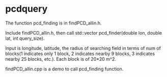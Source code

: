 # pcdquery

The function pcd_finding is in findPCD_allin.h. 

Include findPCD_allin.h, then call std::vector<double> pcd_finder(double lon, double lat, int query_size). 

Input is longitude, latitude, the radius of searching field in terms of num of blocks(1 indicates only 1 block, 2 indicates nearby 9 blocks, 3 indicates nearby 25 blocks, etc.). Each block is of 20*20 m^2. 

findPCD_allin.cpp is a demo to call pcd_finding function. 
